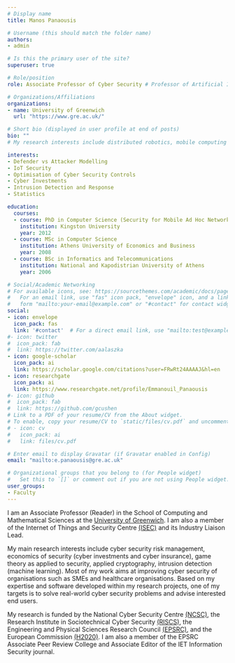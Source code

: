 ```yaml
---
# Display name
title: Manos Panaousis

# Username (this should match the folder name)
authors:
- admin

# Is this the primary user of the site?
superuser: true

# Role/position
role: Associate Professor of Cyber Security # Professor of Artificial Intelligence

# Organizations/Affiliations
organizations:
- name: University of Greenwich
  url: "https://www.gre.ac.uk/"

# Short bio (displayed in user profile at end of posts)
bio: ""
# My research interests include distributed robotics, mobile computing and programmable matter.

interests:
- Defender vs Attacker Modelling
- IoT Security
- Optimisation of Cyber Security Controls
- Cyber Investments
- Intrusion Detection and Response
- Statistics

education:
  courses:
  - course: PhD in Computer Science (Security for Mobile Ad Hoc Networks)
    institution: Kingston University
    year: 2012
  - course: MSc in Computer Science
    institution: Athens University of Economics and Business
    year: 2008
  - course: BSc in Informatics and Telecommunications
    institution: National and Kapodistrian University of Athens
    year: 2006

# Social/Academic Networking
# For available icons, see: https://sourcethemes.com/academic/docs/page-builder/#icons
#   For an email link, use "fas" icon pack, "envelope" icon, and a link in the
#   form "mailto:your-email@example.com" or "#contact" for contact widget.
social:
- icon: envelope
  icon_pack: fas
  link: '#contact'  # For a direct email link, use "mailto:test@example.org".
#- icon: twitter
#  icon_pack: fab
#  link: https://twitter.com/aalaszka
- icon: google-scholar
  icon_pack: ai
  link: https://scholar.google.com/citations?user=FRwRt24AAAAJ&hl=en
- icon: researchgate
  icon_pack: ai
  link: https://www.researchgate.net/profile/Emmanouil_Panaousis
#- icon: github
#  icon_pack: fab
#  link: https://github.com/gcushen
# Link to a PDF of your resume/CV from the About widget.
# To enable, copy your resume/CV to `static/files/cv.pdf` and uncomment the lines below.
# - icon: cv
#   icon_pack: ai
#   link: files/cv.pdf

# Enter email to display Gravatar (if Gravatar enabled in Config)
email: "mailto:e.panaousis@gre.ac.uk"

# Organizational groups that you belong to (for People widget)
#   Set this to `[]` or comment out if you are not using People widget.
user_groups:
- Faculty
---
```

I am an Associate Professor (Reader) in the School of Computing and Mathematical Sciences at the [University of Greenwich](https://www.gre.ac.uk/). I am also a member of the Internet of Things and Security Centre [(ISEC)](https://www.isec.group/) and its Industry Liaison Lead.

My main research interests include cyber security risk management, economics of security (cyber investments and cyber insurance), game theory as applied to security, applied cryptography, intrusion detection (machine learning).
Most of my work aims at improving cyber security of organisations such as SMEs and healthcare organisations. Based on my expertise and software developed within my research projects, one of my targets is to solve real-world cyber security problems and advise interested end users.

My research is funded by the National Cyber Security Centre [(NCSC)](https://www.ncsc.gov.uk/), the Research Institute in Sociotechnical Cyber Security [(RISCS)](https://www.riscs.org.uk/), the Engineering and Physical Sciences Research Council [(EPSRC)](https://epsrc.ukri.org/), and the European Commission [(H2020)](https://ec.europa.eu/programmes/horizon2020/en). I am also a member of the EPSRC Associate Peer Review College and Associate Editor of the IET Information Security journal.

<!-- I was a Senior Lecturer at the [University of Surrey](https://www.surrey.ac.uk/), Senior Lecturer at the [University of Brighton](https://www.brighton.ac.uk/index.aspx), Visiting Researcher at the [Imperial College London](https://www.imperial.ac.uk/), Postdoctoral Researcher at [Queen University of London](https://www.qmul.ac.uk/), and a Research and development consultant at Ubitech Technologies Ltd at the Surrey Research Park. -->
